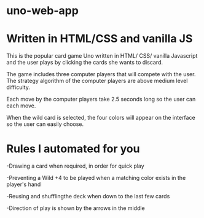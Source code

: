 # uno-web-app
# Written in HTML/CSS and vanilla JS

This is the popular card game Uno written in HTML/ CSS/ vanilla Javascript and the user plays by clicking the cards she wants to discard. 

The game includes three computer players that will compete with the user. The strategy algorithm of the computer players are above medium level difficulty.

Each move by the computer players take 2.5 seconds long so the user can each move.

When the wild card is selected, the four colors will appear on the interface so the user can easily choose.

# Rules I automated for you

-Drawing a card when required, in order for quick play

-Preventing a Wild +4 to be played when a matching color exists in the player's hand

-Reusing and shufflingthe deck when down to the last few cards

-Direction of play is shown by the arrows in the middle
